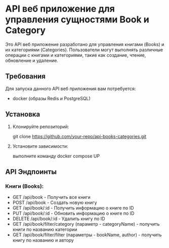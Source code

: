 # API веб приложение для управления сущностями Book и Category

Это API веб приложение разработано для управления книгами (Books) и их категориями (Categories). Пользователи могут выполнять различные операции с книгами и категориями, такие как создание, чтение, обновление и удаление.

## Требования

Для запуска данного API веб приложения вам потребуется:
- docker (образы Redis и PostgreSQL)

## Установка

1. Клонируйте репозиторий:

   
   git clone https://github.com/your-repo/api-books-categories.git
   

2. Установите зависимости:

   
   выполните команду docker compose UP
   


## API Эндпоинты

### Книги (Books):

- GET /api/book - Получить все книги
- POST /api/book - Создать новую книгу
- GET /api/book/:id - Получить информацию о книге по ID
- PUT /api/book/:id - Обновить информацию о книге по ID
- DELETE /api/book/:id - Удалить книгу по ID
- GET /api/book/filter/category (параметр - categoryName) - получить книги по названию категории
- GET /api/book/filter/filter (параметры - bookName, author) - получить книгу по названию и автору

